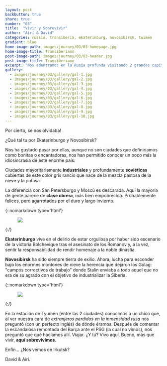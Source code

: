 ```yaml
---
layout: post
backbutton: true
share: true
number: "03"
title:  "Vivir y Sobrevivir"
author: "Airí & David"
categories: russia, transiberià, ekaterinburg, novosibirsk, tuimén 
gradient: blue
home-image-path: images/journey/03/03-homepage.jpg
home-image-title: Transiberiano
post-image-path: images/journey/03/03-header.jpg
post-image-title: Transiberiano
excerpt: "Nos adentramos en la Rusia profunda visitando 2 grandes capitales. Ekaterinburgo, capital de los Urales, ciudad donde cayeron los últimos Zares. Y Novosibirsk, primera capital Asiática de la Siberia."
gallery: 
  - images/journey/03/gallery/gal-1.jpg
  - images/journey/03/gallery/gal-2.jpg
  - images/journey/03/gallery/gal-3.jpg
  - images/journey/03/gallery/gal-4.jpg
  - images/journey/03/gallery/gal-5.jpg
  - images/journey/03/gallery/gal-6.jpg
  - images/journey/03/gallery/gal-7.jpg
  - images/journey/03/gallery/gal-8.jpg
  - images/journey/03/gallery/gal-9.jpg
  - images/journey/03/gallery/gal-10.jpg
---
```


Por cierto, se nos olvidaba!

¿Qué tal tu por Ekaterinburgo y Novosibirsk?   
  
Nos ha gustado pasar por ellas, aunque no son ciudades que definiríamos como bonitas o encantadoras, nos han permitido conocer un poco más la idiosincrasia de este enorme país.  
  
Ciudades mayoritariamente **industriales** y profundamente **soviéticas** cubiertas de este color gris rancio que nace de la mezcla pastosa de la nieve y la potasa.  

La diferencia con San Petersburgo y Moscú es descarada. Aquí la mayoría de gente parece de **clase obrera**, más bien empobrecida. Probablemente felices, pero agarrotados por el duro y largo invierno.

{::nomarkdown type='html'}
<figure>
  <img class="lazy" src='{{ "images/journey/03/03-post-1.jpg" | prepend:site.baseurl }}'>
</figure>
{:/}   

**Ekaterinburgo** vive en el delirio de estar orgullosa por haber sido escenario de la victoria Bolchevique tras el asesinato de los Romanov y, a la vez, sentir la responsabilidad de rendir homenaje a la noble dinastía.  

**Novosibirsk** ha sido siempre tierra de exilio. Ahora, lucha para esconder bajo los enormes montones de nieve la herencia que dejaron los Gulag: "campos correctivos de trabajo" donde Stalin enviaba a todo aquel que no era de su agrado con el objetivo de industrializar la Siberia.   

{::nomarkdown type='html'}
<figure>
  <img class="lazy" src='{{ "images/journey/03/03-post-2.jpg" | prepend:site.baseurl }}'>
</figure>
{:/}   

En la estación de Tyumen (entre las 2 ciudades) conocimos a un chico que, al ver nuestra cara de *extranjeros perdidos en la inmensidad rusa* nos preguntó (con un perfecto inglés) de dónde éramos. Después de comentar la escandalosa remontada del Barça ante el PSG (la cual no vimos), nos preguntó que qué hacíamos allí. Viajar. ¿Y tú? Vivo aquí. Bueno, más que vivir, **aquí sobrevivimos**.  
  
  
Enfín... ¿Nos vemos en Irkutsk?  

David & Airí.   
